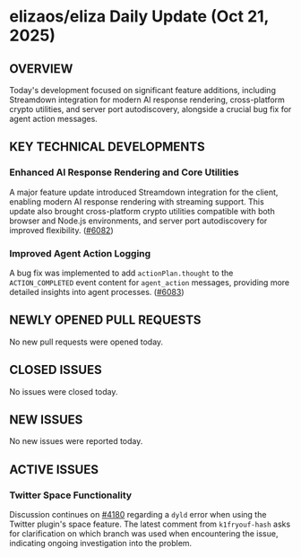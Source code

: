 # elizaos/eliza Daily Update (Oct 21, 2025)
## OVERVIEW 
Today's development focused on significant feature additions, including Streamdown integration for modern AI response rendering, cross-platform crypto utilities, and server port autodiscovery, alongside a crucial bug fix for agent action messages.

## KEY TECHNICAL DEVELOPMENTS

### Enhanced AI Response Rendering and Core Utilities
A major feature update introduced Streamdown integration for the client, enabling modern AI response rendering with streaming support. This update also brought cross-platform crypto utilities compatible with both browser and Node.js environments, and server port autodiscovery for improved flexibility. ([#6082](https://github.com/elizaos/eliza/pull/6082))

### Improved Agent Action Logging
A bug fix was implemented to add `actionPlan.thought` to the `ACTION_COMPLETED` event content for `agent_action` messages, providing more detailed insights into agent processes. ([#6083](https://github.com/elizaos/eliza/pull/6083))

## NEWLY OPENED PULL REQUESTS
No new pull requests were opened today.

## CLOSED ISSUES
No issues were closed today.

## NEW ISSUES
No new issues were reported today.

## ACTIVE ISSUES

### Twitter Space Functionality
Discussion continues on [#4180](https://github.com/elizaos/eliza/issues/4180) regarding a `dyld` error when using the Twitter plugin's space feature. The latest comment from `k1fryouf-hash` asks for clarification on which branch was used when encountering the issue, indicating ongoing investigation into the problem.